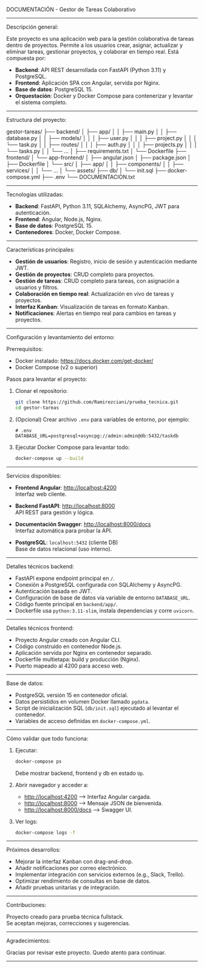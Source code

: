 DOCUMENTACIÓN - Gestor de Tareas Colaborativo

--------------------------------------------------------------------------------

Descripción general:

Este proyecto es una aplicación web para la gestión colaborativa de tareas dentro de proyectos. Permite a los usuarios crear, asignar, actualizar y eliminar tareas, gestionar proyectos, y colaborar en tiempo real. Está compuesta por:

- **Backend**: API REST desarrollada con FastAPI (Python 3.11) y PostgreSQL.
- **Frontend**: Aplicación SPA con Angular, servida por Nginx.
- **Base de datos**: PostgreSQL 15.
- **Orquestación**: Docker y Docker Compose para contenerizar y levantar el sistema completo.

--------------------------------------------------------------------------------

Estructura del proyecto:

gestor-tareas/
├── backend/
│   ├── app/
│   │   ├── main.py
│   │   ├── database.py
│   │   ├── models/
│   │   │   ├── user.py
│   │   │   ├── project.py
│   │   │   └── task.py
│   │   ├── routes/
│   │   │   ├── auth.py
│   │   │   ├── projects.py
│   │   │   └── tasks.py
│   │   └── ...
│   ├── requirements.txt
│   └── Dockerfile
├── frontend/
│   └── app-frontend/
│       ├── angular.json
│       ├── package.json
│       ├── Dockerfile
│       └── src/
│           ├── app/
│           │   ├── components/
│           │   ├── services/
│           │   └── ...
│           └── assets/
├── db/
│   └── init.sql
├── docker-compose.yml
├── .env
└── DOCUMENTACION.txt

--------------------------------------------------------------------------------

Tecnologías utilizadas:

- **Backend**: FastAPI, Python 3.11, SQLAlchemy, AsyncPG, JWT para autenticación.
- **Frontend**: Angular, Node.js, Nginx.
- **Base de datos**: PostgreSQL 15.
- **Contenedores**: Docker, Docker Compose.

--------------------------------------------------------------------------------

Características principales:

- **Gestión de usuarios**: Registro, inicio de sesión y autenticación mediante JWT.
- **Gestión de proyectos**: CRUD completo para proyectos.
- **Gestión de tareas**: CRUD completo para tareas, con asignación a usuarios y filtros.
- **Colaboración en tiempo real**: Actualización en vivo de tareas y proyectos.
- **Interfaz Kanban**: Visualización de tareas en formato Kanban.
- **Notificaciones**: Alertas en tiempo real para cambios en tareas y proyectos.

--------------------------------------------------------------------------------

Configuración y levantamiento del entorno:

Prerrequisitos:
- Docker instalado: https://docs.docker.com/get-docker/
- Docker Compose (v2 o superior)

Pasos para levantar el proyecto:

1. Clonar el repositorio:
    ```bash
    git clone https://github.com/Ramirezciani/prueba_tecnica.git
    cd gestor-tareas
    ```

2. (Opcional) Crear archivo `.env` para variables de entorno, por ejemplo:
    ```env
    # .env
    DATABASE_URL=postgresql+asyncpg://admin:admin@db:5432/taskdb

    ```

3. Ejecutar Docker Compose para levantar todo:
    ```bash
    docker-compose up --build
    ```

--------------------------------------------------------------------------------

Servicios disponibles:

- **Frontend Angular**: [http://localhost:4200](http://localhost:4200)  
  Interfaz web cliente.

- **Backend FastAPI**: [http://localhost:8000](http://localhost:8000)  
  API REST para gestión y lógica.

- **Documentación Swagger**: [http://localhost:8000/docs](http://localhost:8000/docs)  
  Interfaz automática para probar la API.

- **PostgreSQL**: `localhost:5432` (cliente DB)  
  Base de datos relacional (uso interno).

--------------------------------------------------------------------------------

Detalles técnicos backend:

- FastAPI expone endpoint principal en `/`.
- Conexión a PostgreSQL configurada con SQLAlchemy y AsyncPG.
- Autenticación basada en JWT.
- Configuración de base de datos vía variable de entorno `DATABASE_URL`.
- Código fuente principal en `backend/app/`.
- Dockerfile usa `python:3.11-slim`, instala dependencias y corre `uvicorn`.

--------------------------------------------------------------------------------

Detalles técnicos frontend:

- Proyecto Angular creado con Angular CLI.
- Código construido en contenedor Node.js.
- Aplicación servida por Nginx en contenedor separado.
- Dockerfile multietapa: build y producción (Nginx).
- Puerto mapeado al 4200 para acceso web.

--------------------------------------------------------------------------------

Base de datos:

- PostgreSQL versión 15 en contenedor oficial.
- Datos persistidos en volumen Docker llamado `pgdata`.
- Script de inicialización SQL (`db/init.sql`) ejecutado al levantar el contenedor.
- Variables de acceso definidas en `docker-compose.yml`.

--------------------------------------------------------------------------------

Cómo validar que todo funciona:

1. Ejecutar:
    ```bash
    docker-compose ps
    ```
    Debe mostrar backend, frontend y db en estado `Up`.

2. Abrir navegador y acceder a:
    - [http://localhost:4200](http://localhost:4200) --> Interfaz Angular cargada.
    - [http://localhost:8000](http://localhost:8000) --> Mensaje JSON de bienvenida.
    - [http://localhost:8000/docs](http://localhost:8000/docs) --> Swagger UI.

3. Ver logs:
    ```bash
    docker-compose logs -f
    ```

--------------------------------------------------------------------------------

Próximos desarrollos:

- Mejorar la interfaz Kanban con drag-and-drop.
- Añadir notificaciones por correo electrónico.
- Implementar integración con servicios externos (e.g., Slack, Trello).
- Optimizar rendimiento de consultas en base de datos.
- Añadir pruebas unitarias y de integración.

--------------------------------------------------------------------------------

Contribuciones:

Proyecto creado para prueba técnica fullstack.  
Se aceptan mejoras, correcciones y sugerencias.

--------------------------------------------------------------------------------

Agradecimientos:

Gracias por revisar este proyecto. Quedo atento para continuar.

--------------------------------------------------------------------------------
